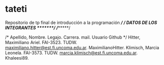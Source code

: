 # tateti
Repositorio de tp final de introducción a la programación
**************************************/
/***** DATOS DE LOS INTEGRANTES *******/
/**************************************/

/* Apellido, Nombre. Legajo. Carrera. mail. Usuario Github */
Hitter, Maximiliano Ariel. FAI-3523. TUDW. maximiliano.hitter@est.fi.uncoma.edu.ar. MaximilianoHitter. 
Klimisch, Marcia Leonela. FAI-3573. TUDW. marcia.klimisch@est.fi.uncoma.edu.ar. Khaleesi89.
